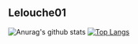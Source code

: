 
## Lelouche01

![Anurag's github stats](https://github-readme-stats.vercel.app/api?username=Lelouche01&show_icons=true&theme=radical)
[![Top Langs](https://github-readme-stats.vercel.app/api/top-langs/?username=Lelouche01&layout=compact)](https://github.com/anuraghazra/github-readme-stats)
